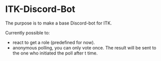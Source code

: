 # ITK-Discord-Bot

The purpose is to make a base Discord-bot for ITK.

Currently possible to:
- react to get a role (predefined for now).
- anonymous polling, you can only vote once. The result will be sent to the one who initiated the poll after t time.
